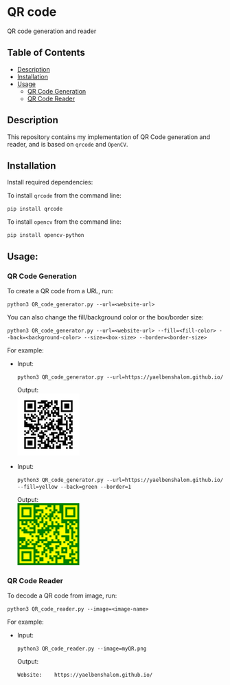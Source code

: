 # QR code
QR code generation and reader


Table of Contents
-----------------
  * [Description](#description)
  * [Installation](#installation)
  * [Usage](#usage)
    * [QR Code Generation](#qr-code-generation)
    * [QR Code Reader](#qr-code-reader)


## Description
This repository contains my implementation of QR Code generation and reader, and is based on `qrcode` and `OpenCV`.


## Installation
Install required dependencies:

To install `qrcode` from the command line:
```
pip install qrcode
```

To install `opencv` from the command line:
```
pip install opencv-python
```


## Usage:

### QR Code Generation
To create a QR code from a URL, run:
```
python3 QR_code_generator.py --url=<website-url>
```

You can also change the fill/background color or the box/border size:
```
python3 QR_code_generator.py --url=<website-url> --fill=<fill-color> --back=<background-color> --size=<box-size> --border=<border-size>
```

For example:

- Input:
    ```
    python3 QR_code_generator.py --url=https://yaelbenshalom.github.io/
    ```
    Output:<br>
    <img style="text-align: center" src="https://github.com/YaelBenShalom/qr-code/blob/master/images/myQR.png" width=30%>

- Input:
    ```
    python3 QR_code_generator.py --url=https://yaelbenshalom.github.io/ --fill=yellow --back=green --border=1
    ```
    Output:<br>
    <img style="text-align: center" src="https://github.com/YaelBenShalom/qr-code/blob/master/images/myQR2.png" width=30%>



### QR Code Reader
To decode a QR code from image, run:
```
python3 QR_code_reader.py --image=<image-name>
```

For example:

- Input:
    ```
    python3 QR_code_reader.py --image=myQR.png
    ```
    Output:
    ```
    Website:    https://yaelbenshalom.github.io/
    ```
